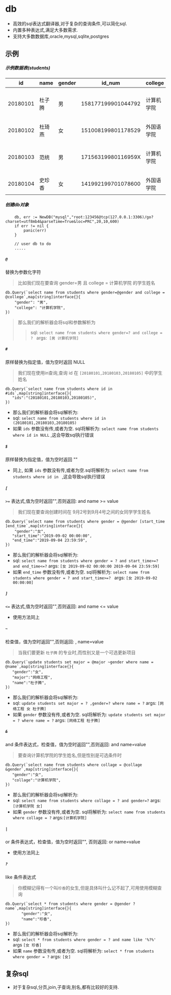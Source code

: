 # db

* 高效的sql表达式翻译器,对于复杂的查询条件,可以简化sql.
* 内置多种表达式,满足大多数需求.
* 支持大多数数据库,oracle,mysql,sqlite,postgres


## 示例

##### 示例数据表(students)

| id     | name  | gender| id_num | college | major | create_at |
| ----- | ------ |-------------|--------|---------|-------|-----------|
| 20180101 | 杜子腾 |男|158177199901044792|计算机学院|计算机科学与工程|2019-09-01 08:23:34|
| 20180102 | 杜琦燕 |女|151008199801178529|外国语学院|英语|2019-09-02 14:53:04|
| 20180103 | 范统 |男|17156319980116959X|计算机学院|计算机科学与工程|2019-09-03 09:00:09|
| 20180104 | 史珍香 |女|141992199701078600|外国语学院|日语|2019-09-04 10:23:34|



##### 创建db对象
```
    db, err := NewDB("mysql","root:123456@tcp(127.0.0.1:3306)/go?charset=utf8mb4&parseTime=True&loc=PRC",20,10,600)
    if err != nil {
        panic(err)
    }
    
    // user db to do
    .....
```

##### `@` 
替换为参数化字符
> 比如我们现在要查询 gender=男 且 college = 计算机学院 的学生姓名

    db.Query(`select name from students where gender=@gender and college = @college`,map[string]interface{}{
        "gender": "男",
        "college": "计算机学院",
    })

> 那么我们的解析器会将sql和参数解析为
>> sql: `select name from students where gender=? and college = ? `
>> args:` [男 计算机学院]`

##### `#`
原样替换为指定值，值为空时返回 NULL

> 我们现在使用in查询,查询 id 在 `[20180101,20180103,20180105]` 中的学生姓名

    db.Query(`select name from students where id in #ids`,map[string]interface{}{
       "ids":"(20180101,20180103,20180105)",
    })

* 那么我们的解析器会将sql解析为:
* sql: `select name from students where id in (20180101,20180103,20180105)`
* 如果 `ids` 参数没有传,或者为空. sql将解析为: `select name from students where id in NULL` ,这会导致sql执行错误

##### `$` 
原样替换为指定值，值为空时返回 ""

* 同上, 如果 `ids` 参数没有传,或者为空.sql将解析为: `select name from students where id in ` ,这会导致sql执行错误

##### `[` 
`>=` 表达式,值为空时返回"",否则返回: and name >= value
> 我们现在要查询创建时间在 9月2号到9月4号之间的女同学学生姓名

    db.Query(`select name from students where gender = @gender [start_time ]end_time`,map[string]interface{}{
        "gender":"女",
       "start_time":"2019-09-02 00:00:00",
       "end_time":"2019-09-04 23:59:59",
    })
    
* 那么我们的解析器会将sql解析为:
* sql: `select name from students where gender = ? and start_time>=? and end_time<=?` args: `[女 2019-09-02 00:00:00 2019-09-04 23:59:59]`
* 如果 `end_time` 参数没有传,或者为空. sql将解析为:   `select name from students where gender = ? and start_time>=? ` args: `[女 2019-09-02 00:00:00]`

##### `]` 
`<=` 表达式,值为空时返回"",否则返回: and name <= value

* 使用方法同上

##### `~`
检查值，值为空时返回"",否则返回: , name=value
> 当我们要更新 `杜子腾` 的专业时,而性别又是一个可选更新项目

    db.Query(`update students set major = @major ~gender where name = @name`,map[string]interface{}{
       "gender":"女",
       "major":"网络工程",
       "name":"杜子腾",
    })

* 那么我们的解析器会将sql解析为:
* sql: `update students set major = ? ,gender=? where name = ?` args: `[网络工程 女 杜子腾]`
* 如果 `gender` 参数没有传,或者为空. sql将解析为: `update students set major = ? where name = ?` args: `[网络工程 杜子腾]`

##### `&` 
and 条件表达式，检查值，值为空时返回"",否则返回: and name=value
> 要查询计算机学院的学生姓名,但是性别是可选条件时
    
    db.Query(`select name from students where collage = @collage &gender`,map[string]interface{}{
       "gender":"女",
       "collage":"计算机学院",
    })

* 那么我们的解析器会将sql解析为:
* sql: `select name from students where collage = ? and gender=?` args: `[计算机学院 女]`
* 如果 `gender` 参数没有传,或者为空. sql将解析为: `select name from students where collage = ?` args:`[计算机学院]`

##### `|` 
or 条件表达式，检查值，值为空时返回"", 否则返回: or name=value

* 使用方法同上

##### `?` 
like 条件表达式
> 你模糊记得有一个叫`珍香`的女生,但是具体叫什么记不起了,可用使用模糊查询

    db.Query(`select * from students where gender = @gender ?name`,map[string]interface{}{
           "gender":"女",
           "name":"珍香",
    })
    
* 那么我们的解析器会将sql解析为:
* sql: `select * from students where gender = ? and name like '%?%'` args `[女 珍香]`
* 如果 `name` 参数没有传,或者为空. sql将解析为: `select * from students where gender = ?` args: `[女]`



## 复杂sql

* 对于复杂sql,分页,join,子查询,别名,都有比较好的支持.



